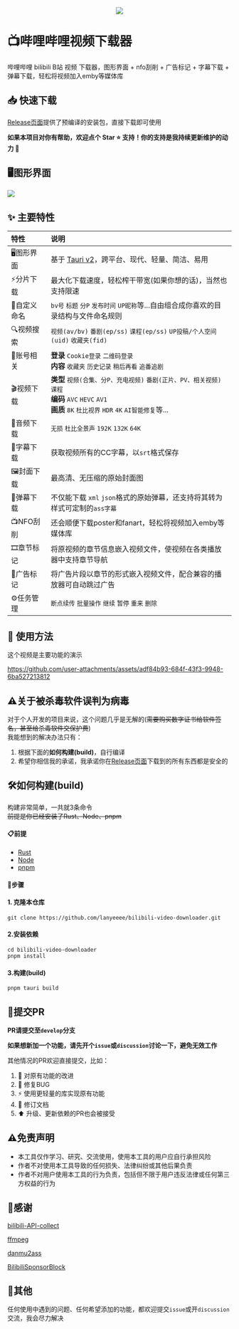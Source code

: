 <p align="center">
    <img src="https://github.com/user-attachments/assets/a66896c7-33a6-463e-81fe-bacca3223191" style="align-self: center"/>
</p>

# 📺哔哩哔哩视频下载器

哔哩哔哩 bilibili B站 视频 下载器，图形界面 + nfo刮削 + 广告标记 + 字幕下载 + 弹幕下载，轻松将视频加入emby等媒体库


## 📥 快速下载

[Release页面](https://github.com/lanyeeee/bilibili-video-downloader/releases)提供了预编译的安装包，直接下载即可使用

**如果本项目对你有帮助，欢迎点个 Star ⭐ 支持！你的支持是我持续更新维护的动力 🙏**

## 🖥️图形界面

![](https://github.com/user-attachments/assets/73d4a9d7-644b-43f2-9b25-66212e8fd9a8)

## ✨ 主要特性

| 特性        | 说明                                                         |
| :---------- | :----------------------------------------------------------- |
| 🖥️图形界面   | 基于 [Tauri v2](https://www.google.com/url?sa=E&q=https%3A%2F%2Fv2.tauri.app%2Fstart%2F)，跨平台、现代、轻量、简洁、易用 |
| ⚡分片下载   | 最大化下载速度，轻松榨干带宽(如果你想的话)，当然也支持限速   |
| 📁自定义命名 | `bv号` `标题` `分P`  `发布时间` `UP昵称`等...自由组合成你喜欢的目录结构与文件命名规则 |
| 🔍视频搜索   | `视频(av/bv)` `番剧(ep/ss)` `课程(ep/ss)` `UP投稿/个人空间(uid)` `收藏夹(fid)` |
| 👤账号相关   | **登录** `Cookie登录` `二维码登录`<br />**内容** `收藏夹` `历史记录` `稍后再看` `追番追剧` |
| 🎬视频下载   | **类型** `视频(合集、分P、充电视频)` `番剧(正片、PV、相关视频)` `课程` <br />**编码** `AVC` `HEVC` `AV1`<br />**画质** `8K` `杜比视界` `HDR` `4K` `AI智能修复`等... |
| 🎵音频下载   | `无损` `杜比全景声` `192K` `132K` `64K`                      |
| 📝字幕下载   | 获取视频所有的CC字幕，以`srt`格式保存                        |
| 🖼️封面下载   | 最高清、无压缩的原始封面图                                   |
| 💬弹幕下载   | 不仅能下载 `xml` `json`格式的原始弹幕，还支持将其转为样式可定制的`ass字幕` |
| 📺NFO刮削    | 还会顺便下载poster和fanart，轻松将视频加入emby等媒体库       |
| 🎞️章节标记   | 将原视频的章节信息嵌入视频文件，使视频在各类播放器中支持章节导航 |
| 🚫广告标记   | 将广告片段以章节的形式嵌入视频文件，配合兼容的播放器可自动跳过广告 |
| ⚙️任务管理   | `断点续传` `批量操作` `继续` `暂停` `重来`  `删除`           |

## 📖 使用方法

这个视频是主要功能的演示

https://github.com/user-attachments/assets/adf84b93-684f-43f3-9948-6ba527213812



## ⚠️关于被杀毒软件误判为病毒

对于个人开发的项目来说，这个问题几乎是无解的(~~需要购买数字证书给软件签名，甚至给杀毒软件交保护费~~)  
我能想到的解决办法只有：

1. 根据下面的**如何构建(build)**，自行编译
2. 希望你相信我的承诺，我承诺你在[Release页面](https://github.com/lanyeeee/bilibili-video-downloader/releases)下载到的所有东西都是安全的

## 🛠️如何构建(build)

构建非常简单，一共就3条命令  
~~前提是你已经安装了Rust、Node、pnpm~~

#### 📋前提

- [Rust](https://www.rust-lang.org/tools/install)
- [Node](https://nodejs.org/en)
- [pnpm](https://pnpm.io/installation)

#### 📝步骤

#### 1. 克隆本仓库

```
git clone https://github.com/lanyeeee/bilibili-video-downloader.git
```

#### 2.安装依赖

```
cd bilibili-video-downloader
pnpm install
```

#### 3.构建(build)

```
pnpm tauri build
```

## 🤝提交PR

**PR请提交至`develop`分支**

**如果想新加一个功能，请先开个`issue`或`discussion`讨论一下，避免无效工作**

其他情况的PR欢迎直接提交，比如：

1. 🔧 对原有功能的改进
2. 🐛 修复BUG
3. ⚡ 使用更轻量的库实现原有功能
4. 📝 修订文档
5. ⬆️ 升级、更新依赖的PR也会被接受

## ⚠️免责声明

- 本工具仅作学习、研究、交流使用，使用本工具的用户应自行承担风险
- 作者不对使用本工具导致的任何损失、法律纠纷或其他后果负责
- 作者不对用户使用本工具的行为负责，包括但不限于用户违反法律或任何第三方权益的行为

## 🙏感谢

[bilibili-API-collect](https://github.com/SocialSisterYi/bilibili-API-collect)

[ffmpeg](https://github.com/FFmpeg/FFmpeg)

[danmu2ass](https://github.com/gwy15/danmu2ass)

[BilibiliSponsorBlock](https://github.com/hanydd/BilibiliSponsorBlock)

## 💬其他

任何使用中遇到的问题、任何希望添加的功能，都欢迎提交`issue`或开`discussion`交流，我会尽力解决

